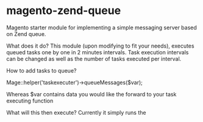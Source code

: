 # magento-zend-queue #
Magento starter module for implementing a simple messaging server based on Zend queue. 

What does it do?
This module (upon modifying to fit your needs), executes queued tasks one by one in 2 minutes intervals. Task execution intervals can be changed as well as the number of tasks executed per interval.

How to add tasks to queue?

Mage::helper('taskexecuter')->queueMessages($var);

Whereas $var contains data you would like the forward to your task executing function

What will this then execute?
Currently it simply runs the 

